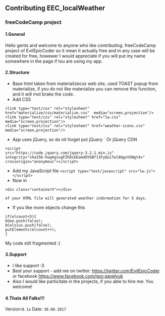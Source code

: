 ## Contributing EEC_localWeather
### freeCodeCamp project

#### 1.General
Hello gents and welcome to anyone who like contributing.
freeCodeCamp project of EvilEpicCoder so it mean it actually free and in any case will be created for free,
howewer I would appreciate if you will put my name somewhere in the page if tou are using my app.

#### 2.Structure
 * Base html taken from materializecss web site, used TOAST popup from materialize, if you do not like materialize you can remove this function, and it will mot brake the code.
 * Add CSS 
  ```
 <link type="text/css" rel="stylesheet" href="materialize/css/materialize.css"  media="screen,projection"/>
 <link type="text/css" rel="stylesheet" href="lw.css"  media="screen,projection"/>
 <link type="text/css" rel="stylesheet" href="weather-icons.css"  media="screen,projection"/>
```
 * App uses jQuery, so do nit forget put jQuery ` <script type="text/javascript" src="jquery-3.2.1.min.js"></script>
  Or jQuery CDN 
  ``` 
 <script
src="https://code.jquery.com/jquery-3.2.1.min.js"
integrity="sha256-hwg4gsxgFZhOsEEamdOYGBf13FyQuiTwlAQgxVSNgt4="
crossorigin="anonymous"></script>
```
 * Add my JavaScript file `<script type="text/javascript" src="lw.js"></script>`
 * Now in 
  ``` 
  <div class="containerX"></div>
```
    of your HTML file will generated weather indormation for 5 days.
    
 * If you like more objects change this
  ```
 if(elcount<5){
bGeo.push(false);
bCelsius.push(false);
putElements(elcount++);
}
``` 
My code still fragmented :(
 
#### 3.Support
 * I like support :3
 * Best your support - add me on twitter: https://twitter.com/EvilEpicCoder
                                or facebook https://www.facebook.com/igor.gavelyuk
 * Also I would like particitate in the projects, if you able to hire me: You welcome!
 
#### 4.Thats All Falks!!!
 
 Version:`0.1a`
Date: `30.08.2017`



